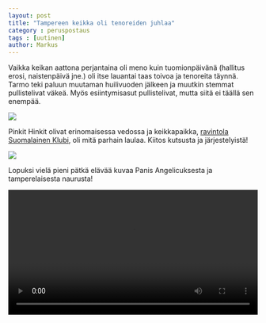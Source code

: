 ```yaml
---
layout: post
title: "Tampereen keikka oli tenoreiden juhlaa"
category : peruspostaus
tags : [uutinen]
author: Markus
---
```


Vaikka keikan aattona perjantaina oli meno kuin tuomionpäivänä (hallitus erosi, naistenpäivä jne.) oli itse lauantai taas toivoa ja tenoreita täynnä. Tarmo teki paluun muutaman huilivuoden jälkeen ja muutkin stemmat pullistelivat väkeä. Myös esiintymisasut pullistelivat, mutta siitä ei täällä sen enempää.

![](http://aanipaat.net/kuvat/blog_images/2019_tampere_hinkit_aanipaat.jpg)

Pinkit Hinkit olivat erinomaisessa vedossa ja keikkapaikka, [ravintola Suomalainen Klubi](http://suomalaisenklubinravintola.fi/), oli mitä parhain laulaa. Kiitos kutsusta ja järjestelyistä!

![](http://aanipaat.net/kuvat/blog_images/2019_tampere_hinkit_pinkithinkit.jpg)


Lopuksi vielä pieni pätkä elävää kuvaa Panis Angelicuksesta ja tamperelaisesta naurusta!

 <video width="100%" controls>
  <source src="http://aanipaat.net/kuvat/videot/panis_klippi_tre_20190309.mp4" type="video/mp4">
  Your browser does not support the video tag.
</video> 


